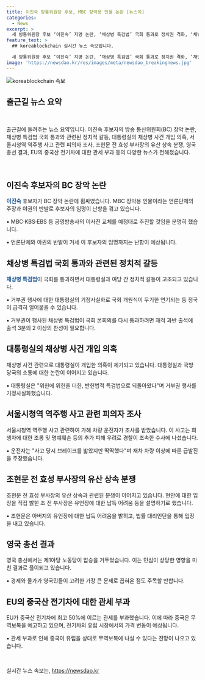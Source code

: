 ```yaml
---
title: 이진숙 방통위원장 후보, MBC 장악용 인물 논란 [뉴스쏙]
categories:
  - News
excerpt: >
  새 방통위원장 후보 ‘이진숙’ 지명 논란, ‘채상병 특검법’ 국회 통과로 정치권 격화, ‘채병상 사건’ 박정훈 전 수사단장 주장, ‘서울시청역 사고’ 피의자 조사, ‘조현문 상속 분쟁’ 관련 기자간담회, 영국 총선 출구조사 결과, 중국산 전기차에 대한 EU 관세 폭탄 논란, CBS 노컷뉴스, 제보 및 기사자료 제공 : jebo@cbs.co.kr, 카카오톡 : @노컷뉴스, 사이트 : https://url.kr/b71afn
feature_text: >
  ## koreablockchain 실시간 뉴스 속보입니다.

  새 방통위원장 후보 ‘이진숙’ 지명 논란, ‘채상병 특검법’ 국회 통과로 정치권 격화, ‘채병상 사건’ 박정훈 전 수사단장 주장, ‘서울시청역 사고’ 피의자 조사, ‘조현문 상속 분쟁’ 관련 기자간담회, 영국 총선 출구조사 결과, 중국산 전기차에 대한 EU 관세 폭탄 논란, CBS 노컷뉴스, 제보 및 기사자료 제공 : jebo@cbs.co.kr, 카카오톡 : @노컷뉴스, 사이트 : https://url.kr/b71afn
image: 'https://newsdao.kr/res/images/meta/newsdao_breakingnews.jpg'
---
```


<p><img src="https://newsdao.kr/res/images/meta/newsdao_breakingnews.jpg" alt="koreablockchain 속보" /></p>

<h2 data-ke-size="size26">출근길 뉴스 요약</h2>

<p data-ke-size="size16">&nbsp;</p>

<p>출근길에 들려주는 뉴스 요약입니다. 이진숙 후보자의 방송 통신위원회(BC) 장악 논란, 채상병 특검법 국회 통과와 관련된 정치적 갈등, 대통령실의 채상병 사건 개입 의혹, 서울시청역 역주행 사고 관련 피의자 조사, 조현문 전 효성 부사장의 유산 상속 분쟁, 영국 총선 결과, EU의 중국산 전기차에 대한 관세 부과 등의 다양한 뉴스가 전해졌습니다.</p>

<p data-ke-size="size16">&nbsp;</p>

<h2 data-ke-size="size26">이진숙 후보자의 BC 장악 논란</h2>

<p><b><span style="color: #1a5490;">이진숙</span></b> 후보자가 BC 장악 논란에 휩싸였습니다. MBC 장악용 인물이라는 언론단체의 주장과 야권의 반발로 후보자의 임명이 난항을 겪고 있습니다.</p>

<p>▪️ MBC·KBS·EBS 등 공영방송사의 이사진 교체를 예정대로 추진할 것임을 분명히 했습니다.</p>

<p>▪️ 언론단체와 야권의 반발이 거세 이 후보자의 임명까지는 난항이 예상됩니다.</p>

<h2 data-ke-size="size26">채상병 특검법 국회 통과와 관련된 정치적 갈등</h2>

<p><b><span style="color: #1a5490;">채상병 특검법</span></b>이 국회를 통과하면서 대통령실과 여당 간 정치적 갈등이 고조되고 있습니다.</p>

<p>▪️ 거부권 행사에 대한 대통령실의 기정사실화로 국회 개원식이 무기한 연기되는 등 정국이 급격히 얼어붙을 수 있습니다.</p>

<p>▪️ 거부권이 행사된 채상병 특검법이 국회 본회의를 다시 통과하려면 재적 과반 출석에 출석 3분의 2 이상의 찬성이 필요합니다.</p>

<h2 data-ke-size="size26">대통령실의 채상병 사건 개입 의혹</h2>

<p>채상병 사건 관련으로 대통령실이 개입한 의혹이 제기되고 있습니다. 대통령실과 국방 당국의 소통에 대한 논란이 이어지고 있습니다. </p>

<p>▪️ 대통령실은 "위헌에 위헌을 더한, 반헌법적 특검법으로 되돌아왔다"며 거부권 행사를 기정사실화했습니다.</p>

<h2 data-ke-size="size26">서울시청역 역주행 사고 관련 피의자 조사</h2>

<p>서울시청역 역주행 사고 관련하여 가해 차량 운전자가 조사를 받았습니다. 이 사고는 희생자에 대한 조롱 및 명예훼손 등의 추가 피해 우려로 경찰이 조속한 수사에 나섰습니다.</p>

<p>▪️ 운전자는 "사고 당시 브레이크를 밟았지만 딱딱했다"며 재차 차량 이상에 따른 급발진을 주장했습니다.</p>

<h2 data-ke-size="size26">조현문 전 효성 부사장의 유산 상속 분쟁</h2>

<p>조현문 전 효성 부사장의 유산 상속과 관련된 분쟁이 이어지고 있습니다. 현안에 대한 입장을 직접 밝힌 조 전 부사장은 유언장에 대한 납득 어려움 등을 설명하기로 했습니다.</p>

<p>▪️ 조현문은 아버지의 유언장에 대한 납득 어려움을 밝히고, 법률 대리인단을 통해 입장을 내고 있습니다.</p>

<h2 data-ke-size="size26">영국 총선 결과</h2>

<p>영국 총선에서는 제1야당 노동당이 압승을 거두었습니다. 이는 민심이 상당한 영향을 미친 결과로 풀이되고 있습니다.</p>

<p>▪️ 경제와 물가가 영국민들이 고려한 가장 큰 문제로 꼽혀온 점도 주목할 만합니다.</p>

<h2 data-ke-size="size26">EU의 중국산 전기차에 대한 관세 부과</h2>

<p>EU가 중국산 전기차에 최고 50%에 이르는 관세를 부과했습니다. 이에 따라 중국은 무역보복을 예고하고 있으며, 전기차의 유럽 시장에서의 가격 변동이 예상됩니다.</p>

<p>▪️ 관세 부과로 인해 중국이 유럽을 상대로 무역보복에 나설 수 있다는 전망이 나오고 있습니다.</p>

<p data-ke-size="size16">&nbsp;</p>
실시간 뉴스 속보는, <a href="https://newsdao.kr" rel="dofollow">https://newsdao.kr</a>


